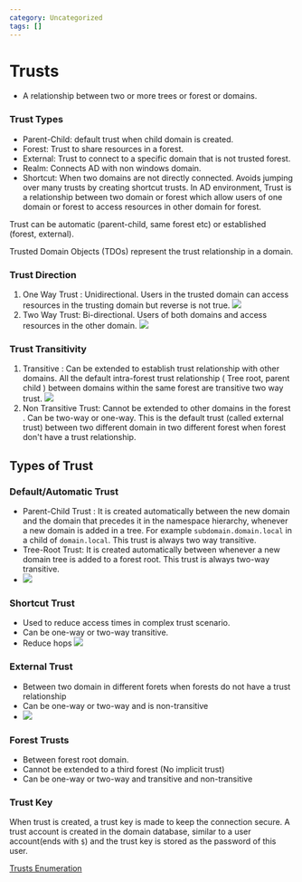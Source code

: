 ```yaml
---
category: Uncategorized
tags: []
---
```

# Trusts
- A relationship between two or more trees or forest or domains.
### Trust Types
- Parent-Child: default trust when child domain is created.
- Forest: Trust to share resources in a forest.
- External: Trust to connect to a specific domain that is not trusted forest.
- Realm: Connects AD with non windows domain.
- Shortcut: When two domains are not directly connected. Avoids jumping over many trusts by creating shortcut trusts.
In AD environment, Trust is a relationship between two domain or forest which allow users of one domain or forest to access resources in other domain for forest.

Trust can be automatic (parent-child, same forest etc) or established (forest, external).

Trusted Domain Objects (TDOs) represent the trust relationship in a domain.

### Trust Direction
1. One Way Trust : Unidirectional. Users in the trusted domain can access resources in the trusting domain but reverse is not true. ![](one_way.png)
3. Two Way Trust: Bi-directional. Users of both domains and access resources in the other domain. ![](two_way.png)
### Trust Transitivity
1. Transitive : Can be extended to establish trust relationship with other domains. All the default intra-forest trust relationship ( Tree root, parent child ) between domains within the same forest are transitive two way trust. ![](transitive.png)
2. Non Transitive Trust: Cannot be extended to other domains in the forest . Can be two-way or one-way. This is the default trust (called external trust) between two different domain in two different forest when forest don't have a trust relationship.

## Types of Trust
### Default/Automatic Trust
- Parent-Child Trust : It is created automatically between the new domain and the domain that precedes it in the namespace hierarchy, whenever a new domain is added in a tree. For example `subdomain.domain.local` in a child of `domain.local`. This trust is always two way transitive.
- Tree-Root Trust: It is created automatically between whenever a new domain tree is added to a forest root. This trust is always two-way transitive.
- ![](tree_root.png)
### Shortcut Trust
- Used to reduce access times in complex trust scenario.
- Can be one-way or two-way transitive.
- Reduce hops
![](shortcut.png)
### External Trust 
- Between two domain in different forets when forests do not have a trust relationship 
- Can be one-way or two-way and is non-transitive
- ![](external.png)
### Forest Trusts
- Between forest root domain.
- Cannot be extended to a third forest (No implicit trust)
- Can be one-way or two-way and transitive and non-transitive
### Trust Key
When trust is created, a trust key is made to keep the connection secure. A trust account is created in the domain database, similar to a user account(ends with `$`) and the trust key is stored as the password of this user.

[Trusts Enumeration](TechLexicon/Penetration%20Testing/Exploitation/Active%20Directory/Domain%20Enumeration/Powershell/Trusts.md)